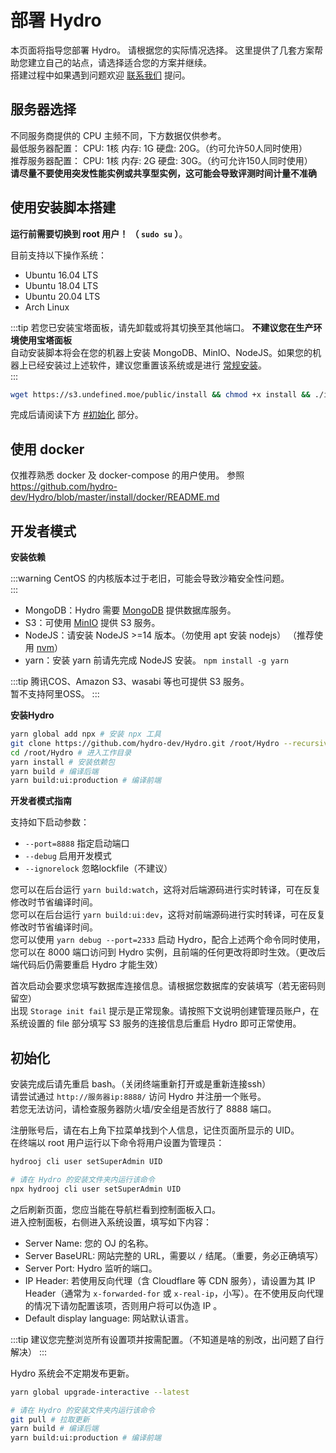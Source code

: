 # 部署 Hydro

本页面将指导您部署 Hydro。 请根据您的实际情况选择。
这里提供了几套方案帮助您建立自己的站点，请选择适合您的方案并继续。  
搭建过程中如果遇到问题欢迎 [联系我们](/#联系我们) 提问。  

## 服务器选择

不同服务商提供的 CPU 主频不同，下方数据仅供参考。  
最低服务器配置： CPU: 1核 内存: 1G 硬盘: 20G。（约可允许50人同时使用）  
推荐服务器配置： CPU: 1核 内存: 2G 硬盘: 30G。（约可允许150人同时使用）  
**请尽量不要使用突发性能实例或共享型实例，这可能会导致评测时间计量不准确**  

## 使用安装脚本搭建

**运行前需要切换到 root 用户！ （ `sudo su` ）**。  

目前支持以下操作系统：

- Ubuntu 16.04 LTS
- Ubuntu 18.04 LTS
- Ubuntu 20.04 LTS
- Arch Linux

:::tip
若您已安装宝塔面板，请先卸载或将其切换至其他端口。
**不建议您在生产环境使用宝塔面板**    
自动安装脚本将会在您的机器上安装 MongoDB、MinIO、NodeJS。如果您的机器上已经安装过上述软件，建议您重置该系统或是进行 [常规安装](/install/common.html)。  
:::

```sh
wget https://s3.undefined.moe/public/install && chmod +x install && ./install
```

完成后请阅读下方 [#初始化](#初始化) 部分。

## 使用 docker

仅推荐熟悉 docker 及 docker-compose 的用户使用。
参照 https://github.com/hydro-dev/Hydro/blob/master/install/docker/README.md

## 开发者模式

**安装依赖**

:::warning
CentOS 的内核版本过于老旧，可能会导致沙箱安全性问题。  
:::

- MongoDB：Hydro 需要 [MongoDB](https://www.mongodb.com/try/download/community) 提供数据库服务。  
- S3：可使用 [MinIO](https://min.io) 提供 S3 服务。  
- NodeJS：请安装 NodeJS >=14 版本。（勿使用 apt 安装 nodejs） （推荐使用 [nvm](https://nvm.sh/)）  
- yarn：安装 yarn 前请先完成 NodeJS 安装。 `npm install -g yarn`  

:::tip
腾讯COS、Amazon S3、wasabi 等也可提供 S3 服务。  
暂不支持阿里OSS。
:::

**安装Hydro**

```sh
yarn global add npx # 安装 npx 工具
git clone https://github.com/hydro-dev/Hydro.git /root/Hydro --recursive # 下载至 /root/Hydro 文件夹
cd /root/Hydro # 进入工作目录
yarn install # 安装依赖包
yarn build # 编译后端
yarn build:ui:production # 编译前端
```

**开发者模式指南**

支持如下启动参数：

- `--port=8888` 指定启动端口  
- `--debug` 启用开发模式  
- `--ignorelock` 忽略lockfile（不建议）  

您可以在后台运行 `yarn build:watch`，这将对后端源码进行实时转译，可在反复修改时节省编译时间。  
您可以在后台运行 `yarn build:ui:dev`，这将对前端源码进行实时转译，可在反复修改时节省编译时间。  
您可以使用 `yarn debug --port=2333` 启动 Hydro，配合上述两个命令同时使用，您可以在 8000 端口访问到 Hydro 实例，且前端的任何更改将即时生效。（更改后端代码后仍需要重启 Hydro 才能生效）  

首次启动会要求您填写数据库连接信息。请根据您数据库的安装填写（若无密码则留空）  
出现 `Storage init fail` 提示是正常现象。请按照下文说明创建管理员账户，在系统设置的 file 部分填写 S3 服务的连接信息后重启 Hydro 即可正常使用。

## 初始化

安装完成后请先重启 bash。（关闭终端重新打开或是重新连接ssh）  
请尝试通过 `http://服务器ip:8888/` 访问 Hydro 并注册一个账号。  
若您无法访问，请检查服务器防火墙/安全组是否放行了 8888 端口。  

注册账号后，请在右上角下拉菜单找到个人信息，记住页面所显示的 UID。  
在终端以 root 用户运行以下命令将用户设置为管理员：  

<CodeGroup>
<CodeGroupItem title="常规部署" active>

```sh
hydrooj cli user setSuperAdmin UID
```

</CodeGroupItem>
<CodeGroupItem title="开发者模式">

```sh
# 请在 Hydro 的安装文件夹内运行该命令
npx hydrooj cli user setSuperAdmin UID
```

</CodeGroupItem>
</CodeGroup>

之后刷新页面，您应当能在导航栏看到控制面板入口。  
进入控制面板，右侧进入系统设置，填写如下内容：  

- Server Name: 您的 OJ 的名称。  
- Server BaseURL: 网站完整的 URL，需要以 `/` 结尾。（重要，务必正确填写）  
- Server Port: Hydro 监听的端口。
- IP Header: 若使用反向代理（含 Cloudflare 等 CDN 服务），请设置为其 IP Header（通常为 `x-forwarded-for` 或 `x-real-ip`，小写）。在不使用反向代理的情况下请勿配置该项，否则用户将可以伪造 IP 。
- Default display language: 网站默认语言。  

:::tip
建议您完整浏览所有设置项并按需配置。（不知道是啥的别改，出问题了自行解决）
:::

Hydro 系统会不定期发布更新。

<CodeGroup>
<CodeGroupItem title="常规部署" active>

```sh
yarn global upgrade-interactive --latest
```

</CodeGroupItem>
<CodeGroupItem title="开发者模式">

```sh
# 请在 Hydro 的安装文件夹内运行该命令
git pull # 拉取更新
yarn build # 编译后端
yarn build:ui:production # 编译前端
```

</CodeGroupItem>
</CodeGroup>
